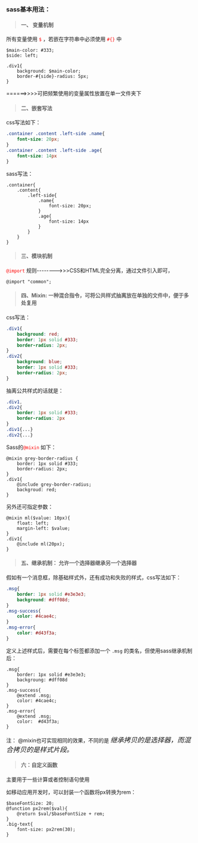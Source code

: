 ### sass基本用法：

> #### 一、 变量机制

所有变量使用 <font color='red'>`$`</font>  ，若嵌在字符串中必须使用 <font color='red'>`#{}`</font> 中

```SAS
$main-color: #333;
$side: left;

.div1{
	background: $main-color;
	border-#{side}-radius: 5px;
}
```

======>>>>可把频繁使用的变量属性放置在单一文件夹下



> #### 二、嵌套写法

css写法如下：

```css
.container .content .left-side .name{
    font-size: 20px;
}
.container .content .left-side .age{
    font-size: 14px
}
```

sass写法：

```SAS
.container{
	.content{
		.left-side{
			.name{
				font-size: 20px;
			}
			.age{
				font-size: 14px
			}
		}
	}
}
```



> #### 三、模块机制

<font color='red'>`@import` </font> 规则-------->>>CSS和HTML完全分离，通过文件引入即可，

```SAS
@import "common";
```



> #### 四、Mixin: 一种混合指令，可将公共样式抽离放在单独的文件中，便于多处复用

css写法：

```css
.div1{
    background: red;
    border: 1px solid #333;
    border-radius: 2px;
}
.div2{
    background: blue;
    border: 1px solid #333;
    border-radius: 2px;
}
```

抽离公共样式的话就是：

```css
.div1,
.div2{
	border: 1px solid #333;
	border-radius: 2px
}
.div1{...}
.div2{...}
```

Sass的<font color='red'>`@mixin` </font> 如下：

```SAS
@mixin grey-border-radius {
	border: 1px solid #333;
	border-radius: 2px;
}
.div1{
	@include grey-border-radius;
	backgroud: red;
}
```

另外还可指定参数：

```SAS
@mixin ml($value: 10px){
	float: left;
	margin-left: $value;
}
.div1{
	@include ml(20px);
}
```



> #### 五、继承机制： 允许一个选择器继承另一个选择器

假如有一个消息框，除基础样式外，还有成功和失败的样式，css写法如下：

```css
.msg{
    border: 1px solid #e3e3e3;
    background: #dff08d;
}
.msg-success{
    color: #4cae4c;
}
.msg-error{
    color: #d43f3a;
}
```

定义上述样式后，需要在每个标签都添加一个 `.msg` 的类名，但使用sass继承机制后：

```SAS
.msg{
	border: 1px solid #e3e3e3;
	backgroung: #dff08d
}
.msg-success{
	@extend .msg;
	color: #4cae4c;
}
.msg-error{
	@extend .msg;
	color:  #d43f3a;
}
```

注： @mixin也可实现相同的效果，不同的是  <font size='4'>*继承拷贝的是选择器，而混合拷贝的是样式片段。*</font>



> #### 六：自定义函数

主要用于一些计算或者控制语句使用

如移动应用开发时，可以封装一个函数将px转换为rem：

```SAS
$baseFontSize: 20;
@function px2rem($val){
	@return $val/$baseFontSize + rem;
}
.big-text{
	font-size: px2rem(30);
}
```


